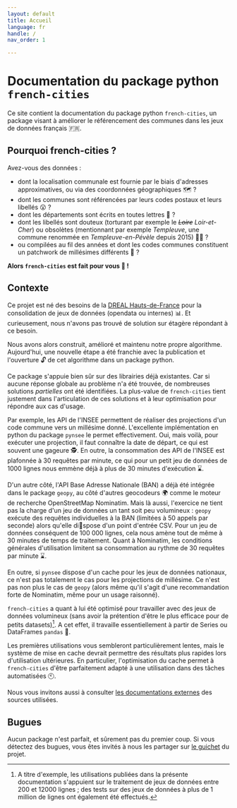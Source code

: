 ```yaml
---
layout: default
title: Accueil
language: fr
handle: /
nav_order: 1

---
```


# Documentation du package python `french-cities`

Ce site contient la documentation du package python `french-cities`,
un package visant à améliorer le référencement des communes dans les jeux
de données français 🇫🇷.

## Pourquoi french-cities ?

Avez-vous des données :
* dont la localisation communale est fournie par le biais d'adresses
approximatives, ou via des coordonnées géographiques 🗺️ ?
* dont les communes sont référencées par leurs codes postaux et
leurs libellés 😮 ?
* dont les départements sont écrits en toutes lettres 🔡 ?
* dont les libellés sont douteux (torturant par exemple
le _<del>Loire</del> Loir-et-Cher_) ou obsolètes (mentionnant
par exemple _Templeuve_, une commune renommée en
 _Templeuve-en-Pévèle_ depuis 2015) 🤦‍♂️ ?
* ou compilées au fil des années et dont les codes communes
constituent un patchwork de millésimes différents 🤯 ?

**Alors `french-cities` est fait pour vous 🫵 !**

## Contexte

Ce projet est né des besoins de la
[DREAL Hauts-de-France](https://www.hauts-de-france.developpement-durable.gouv.fr/)
pour la consolidation de jeux de données (opendata ou internes) 📊.
Et curieusement, nous n'avons pas trouvé de solution sur étagère
répondant à ce besoin.

Nous avons alors construit, amélioré et maintenu notre propre algorithme.
Aujourd'hui, une nouvelle étape a été franchie avec la publication et
l'ouverture 🔓 de cet algorithme dans un package python.

Ce package s'appuie bien sûr sur des librairies déjà existantes.
Car si aucune réponse globale au problème n'a été trouvée,
de nombreuses solutions *partielles* ont été identifiées. La plus-value
de `french-cities` tient justement dans l'articulation de ces
solutions et à leur optimisation pour répondre aux cas d'usage.

Par exemple, les API de l'INSEE permettent de réaliser des projections
d'un code commune vers un millésime donné. L'excellente implémentation
en python du package `pynsee` le permet effectivement.
Oui, mais voilà, pour
exécuter une projection, il faut connaître la date de départ, ce qui
est souvent une gageure 🕵️. En outre, la consommation des API de l'INSEE
est plafonnée à 30 requêtes par minute, ce qui pour un petit jeu
de données de 1000 lignes nous emmène déjà à plus de 30 minutes
d'exécution ⌛.

D'un autre côté, l'API Base Adresse Nationale (BAN) a déjà été
intégrée dans le package `geopy`, au côté d'autres geocodeurs 🌍 comme
le moteur de recherche OpenStreetMap Nominatim.
Mais là aussi, l'exercice ne tient pas la charge d'un jeu de données
un tant soit peu volumineux : `geopy` exécute des requêtes individuelles
à la BAN (limitées à 50 appels par seconde) alors qu'elle dispose
d'un point d'entrée CSV. Pour un jeu de données conséquent de 100 000 lignes,
cela nous amène tout de même à 30 minutes de temps de traitement.
Quant à Nominatim, les conditions générales d'utilisation limitent
sa consommation au rythme de 30 requêtes par minute ⌛.

En outre, si `pynsee` dispose d'un cache pour les jeux de données
nationaux, ce n'est pas totalement le cas pour les projections de millésime.
Ce n'est pas non plus le cas de `geopy` (alors même qu'il s'agit d'une
recommandation forte de Nominatim, même pour un usage raisonné).

`french-cities` a quant à lui été optimisé pour travailler avec des
jeux de données volumineux (sans avoir la prétention d'être le plus
efficace pour de petits datasets)[^1]. A cet effet, il
travaille essentiellement à partir de Series ou DataFrames `pandas` 🐼.

[^1]:A titre d'exemple, les utilisations publiées dans la présente
    documentation s'appuient sur le traitement de jeux de données
    entre 200 et 12000 lignes ; des tests sur des jeux de données à plus de
    1 million de lignes ont également été effectués.

Les premières utilisations vous sembleront particulièrement lentes,
mais le système de mise en cache devrait permettre des résultats
plus rapides lors d'utilisation ultérieures.
En particulier, l'optimisation du cache permet à `french-cities`
d'être parfaitement adapté à une utilisation
dans des tâches automatisées 🕙.

Nous vous invitons aussi à consulter [les documentations externes](./external_doc)
des sources utilisées.

## Bugues

Aucun package n'est parfait, et sûrement pas du premier coup.
Si vous détectez des bugues, vous êtes invités à nous les partager
sur [le guichet](https://github.com/tgrandje/french-cities/issues)
du projet.
